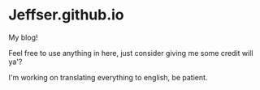 # Jeffser.github.io
My blog!

Feel free to use anything in here, just consider giving me some credit will ya'?

I'm working on translating everything to english, be patient.
